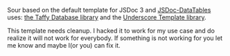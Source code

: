 Sour based on the default template for JSDoc 3 and [JSDoc-DataTables](https://github.com/DataTables/JSDoc-DataTables) uses: [the Taffy Database library](http://taffydb.com/) and the [Underscore Template library](http://documentcloud.github.com/underscore/#template).

This template needs cleanup. I hacked it to work for my use case and do realize it will not work for everybody. If something is not working for you let me know and maybe I(or you) can fix it.
